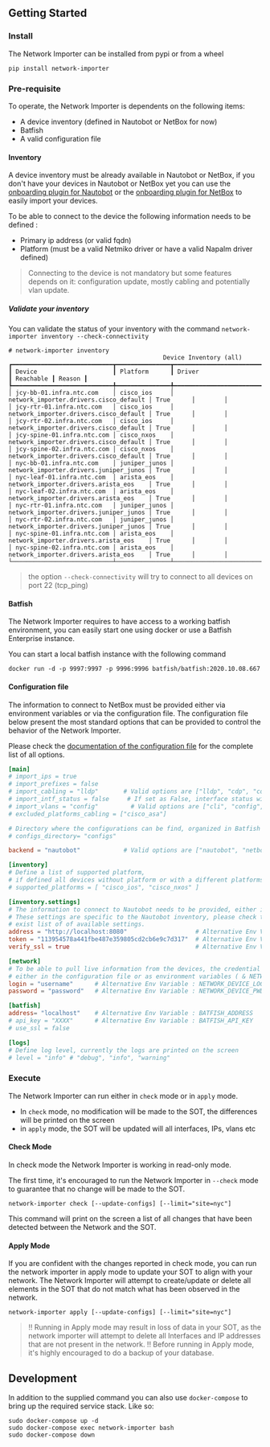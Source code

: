 
## Getting Started

### Install

The Network Importer can be installed from pypi or from a wheel

```
pip install network-importer
```

### Pre-requisite

To operate, the Network Importer is dependents on the following items:
- A device inventory (defined in Nautobot or NetBox for now)
- Batfish 
- A valid configuration file

#### Inventory

A device inventory must be already available in Nautobot or NetBox, if you don't have your devices in Nautobot or NetBox yet you can use the [onboarding plugin for Nautobot](https://github.com/nautobot/nautobot-plugin-device-onboarding) or the [onboarding plugin for NetBox](https://github.com/networktocode/ntc-netbox-plugin-onboarding/) to easily import your devices. 

To be able to connect to the device the following information needs to be defined :
- Primary ip address (or valid fqdn)
- Platform (must be a valid Netmiko driver or have a valid Napalm driver defined)

> Connecting to the device is not mandatory but some features depends on it: configuration update, mostly cabling and potentially vlan update.

##### Validate your inventory

You can validate the status of your inventory with the command `network-importer inventory --check-connectivity`

```
# network-importer inventory
                                           Device Inventory (all)
┏━━━━━━━━━━━━━━━━━━━━━━━━━━━━┳━━━━━━━━━━━━━━━┳━━━━━━━━━━━━━━━━━━━━━━━━━━━━━━━━━━━━━━━━┳━━━━━━━━━━━┳━━━━━━━━┓
┃ Device                     ┃ Platform      ┃ Driver                                 ┃ Reachable ┃ Reason ┃
┡━━━━━━━━━━━━━━━━━━━━━━━━━━━━╇━━━━━━━━━━━━━━━╇━━━━━━━━━━━━━━━━━━━━━━━━━━━━━━━━━━━━━━━━╇━━━━━━━━━━━╇━━━━━━━━┩
│ jcy-bb-01.infra.ntc.com    │ cisco_ios     │ network_importer.drivers.cisco_default │ True      │        │
│ jcy-rtr-01.infra.ntc.com   │ cisco_ios     │ network_importer.drivers.cisco_default │ True      │        │
│ jcy-rtr-02.infra.ntc.com   │ cisco_ios     │ network_importer.drivers.cisco_default │ True      │        │
│ jcy-spine-01.infra.ntc.com │ cisco_nxos    │ network_importer.drivers.cisco_default │ True      │        │
│ jcy-spine-02.infra.ntc.com │ cisco_nxos    │ network_importer.drivers.cisco_default │ True      │        │
│ nyc-bb-01.infra.ntc.com    │ juniper_junos │ network_importer.drivers.juniper_junos │ True      │        │
│ nyc-leaf-01.infra.ntc.com  │ arista_eos    │ network_importer.drivers.arista_eos    │ True      │        │
│ nyc-leaf-02.infra.ntc.com  │ arista_eos    │ network_importer.drivers.arista_eos    │ True      │        │
│ nyc-rtr-01.infra.ntc.com   │ juniper_junos │ network_importer.drivers.juniper_junos │ True      │        │
│ nyc-rtr-02.infra.ntc.com   │ juniper_junos │ network_importer.drivers.juniper_junos │ True      │        │
│ nyc-spine-01.infra.ntc.com │ arista_eos    │ network_importer.drivers.arista_eos    │ True      │        │
│ nyc-spine-02.infra.ntc.com │ arista_eos    │ network_importer.drivers.arista_eos    │ True      │        │
└────────────────────────────┴───────────────┴────────────────────────────────────────┴───────────┴────────┘
```

> the option `--check-connectivity` will try to connect to all devices on port 22 (tcp_ping)

#### Batfish

The Network Importer requires to have access to a working batfish environment, you can easily start one using docker or use a Batfish Enterprise instance.

You can start a local batfish instance with the following command 
```
docker run -d -p 9997:9997 -p 9996:9996 batfish/batfish:2020.10.08.667
```

#### Configuration file

The information to connect to NetBox must be provided either via environment variables or via the configuration file.
The configuration file below present the most standard options that can be provided to control the behavior of the Network Importer. 

Please check the [documentation of the configuration file](configuration.md) for the complete list of all options.

```toml
[main]
# import_ips = true 
# import_prefixes = false
# import_cabling = "lldp"       # Valid options are ["lldp", "cdp", "config", false]
# import_intf_status = false     # If set as False, interface status will be ignore all together
# import_vlans = "config"         # Valid options are ["cli", "config", true, false]
# excluded_platforms_cabling = ["cisco_asa"]

# Directory where the configurations can be find, organized in Batfish format
# configs_directory= "configs"

backend = "nautobot"            # Valid options are ["nautobot", "netbox"]

[inventory]
# Define a list of supported platform, 
# if defined all devices without platform or with a different platforms will be removed from the inventory
# supported_platforms = [ "cisco_ios", "cisco_nxos" ]

[inventory.settings]
# The information to connect to Nautobot needs to be provided, either in the config file or as environment variables
# These settings are specific to the Nautobot inventory, please check the documentation of your inventory for the 
# exist list of of available settings.
address = "http://localhost:8080"                   # Alternative Env Variable : NAUTOBOT_ADDRESS
token = "113954578a441fbe487e359805cd2cb6e9c7d317"  # Alternative Env Variable : NAUTOBOT_TOKEN
verify_ssl = true                                   # Alternative Env Variable : NAUTOBOT_VERIFY_SSL

[network]
# To be able to pull live information from the devices, the credential information needs to be provided
# either in the configuration file or as environment variables ( & NETWORK_DEVICE_PWD)
login = "username"      # Alternative Env Variable : NETWORK_DEVICE_LOGIN
password = "password"   # Alternative Env Variable : NETWORK_DEVICE_PWD

[batfish]
address= "localhost"    # Alternative Env Variable : BATFISH_ADDRESS
# api_key = "XXXX"      # Alternative Env Variable : BATFISH_API_KEY
# use_ssl = false

[logs]
# Define log level, currently the logs are printed on the screen
# level = "info" # "debug", "info", "warning"
```

### Execute

The Network Importer can run either in `check` mode or in `apply` mode. 
 - In `check` mode, no modification will be made to the SOT, the differences will be printed on the screen
 - in `apply` mode, the SOT will be updated will all interfaces, IPs, vlans etc

#### Check Mode

In check mode the Network Importer is working in read-only mode.

The first time, it's encouraged to run the Network Importer in `--check` mode to guarantee that no change will be made to the SOT.

```
network-importer check [--update-configs] [--limit="site=nyc"]
```
This command will print on the screen a list of all changes that have been detected between the Network and the SOT.

#### Apply Mode

If you are confident with the changes reported in check mode, you can run the network importer in apply mode to update your SOT to align with your network. The Network Importer will attempt to create/update or delete all elements in the SOT that do not match what has been observed in the network.

```
network-importer apply [--update-configs] [--limit="site=nyc"]
```

> !! Running in Apply mode may result in loss of data in your SOT, as the network importer will attempt to delete all Interfaces and IP addresses that are not present in the network. !!
> Before running in Apply mode, it's highly encouraged to do a backup of your database.

## Development

In addition to the supplied command you can also use `docker-compose` to bring up the required service stack. Like so:
```
sudo docker-compose up -d
sudo docker-compose exec network-importer bash
sudo docker-compose down
```
